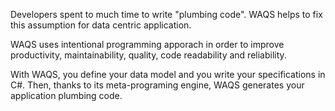 Developers spent to much time to write "plumbing code".
WAQS helps to fix this assumption for data centric application. 

WAQS uses intentional programming apporach in order to improve productivity, maintainability, quality, code readability and reliability.

With WAQS, you define your data model and you write your specifications in C#. 
Then, thanks to its meta-programing engine, WAQS generates your application plumbing code.
